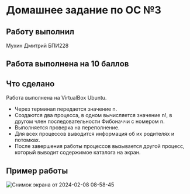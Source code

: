 # Домашнее задание по ОС №3

## Работу выполнил 
Мухин Дмитрий БПИ228

## Работа выполнена на 10 баллов

## Что сделано
Работа выполнена на VirtualBox Ubuntu. 
- Через терминал передается значение n.
- Создаются два процесса, в одном вычисляется значение n!, в другом член последовательности Фибоначчи с номером n.
- Выполняется проверка на переполнение.
- Для всех процессов выводится информация об их родителях и потомках.
- После завершения работы процессов вызывается другой процесс, который выводит содержимое каталога на экран.

## Пример работы
![Снимок экрана от 2024-02-08 08-58-45](https://github.com/Dmitry-Pr/Homework_course2/assets/61019019/55e5d409-a9f5-4d2c-b678-8fb276207125)

